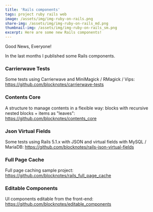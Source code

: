 ```yaml
---
title: 'Rails components'
tags: project ruby rails web
image: /assets/img/img-ruby-on-rails.png
share-img: /assets/img/img-ruby-on-rails_md.png
thumbnail-img: /assets/img/img-ruby-on-rails_sm.png
excerpt: Here are some new Rails components!
---
```


Good News, Everyone!

In the last months I published some Rails components.

### Carrierwave Tests

Some tests using Carrierwave and MiniMagick / RMagick / Vips:
<https://github.com/blocknotes/carrierwave-tests>

### Contents Core

A structure to manage contents in a flexible way: blocks with recursive nested blocks + items as "leaves":
<https://github.com/blocknotes/contents_core>

### Json Virtual Fields

Some tests using Rails 5.1.x with JSON and virtual fields with MySQL / MariaDB:
<https://github.com/blocknotes/rails-json-virtual-fields>

### Full Page Cache

Full page caching sample project:
<https://github.com/blocknotes/rails_full_page_cache>

### Editable Components

UI components editable from the front-end:
<https://github.com/blocknotes/editable_components>
